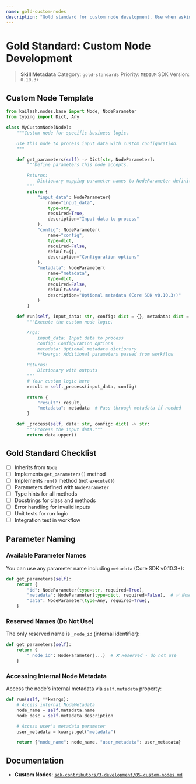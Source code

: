 ```yaml
---
name: gold-custom-nodes
description: "Gold standard for custom node development. Use when asking 'create custom node', 'custom node standard', or 'node development'."
---
```


# Gold Standard: Custom Node Development

> **Skill Metadata**
> Category: `gold-standards`
> Priority: `MEDIUM`
> SDK Version: `0.10.3+`

## Custom Node Template

```python
from kailash.nodes.base import Node, NodeParameter
from typing import Dict, Any

class MyCustomNode(Node):
    """Custom node for specific business logic.

    Use this node to process input data with custom configuration.
    """

    def get_parameters(self) -> Dict[str, NodeParameter]:
        """Define parameters this node accepts.

        Returns:
            Dictionary mapping parameter names to NodeParameter definitions
        """
        return {
            "input_data": NodeParameter(
                name="input_data",
                type=str,
                required=True,
                description="Input data to process"
            ),
            "config": NodeParameter(
                name="config",
                type=dict,
                required=False,
                default={},
                description="Configuration options"
            ),
            "metadata": NodeParameter(
                name="metadata",
                type=dict,
                required=False,
                default=None,
                description="Optional metadata (Core SDK v0.10.3+)"
            )
        }

    def run(self, input_data: str, config: dict = {}, metadata: dict = None, **kwargs) -> Dict[str, Any]:
        """Execute the custom node logic.

        Args:
            input_data: Input data to process
            config: Configuration options
            metadata: Optional metadata dictionary
            **kwargs: Additional parameters passed from workflow

        Returns:
            Dictionary with outputs
        """
        # Your custom logic here
        result = self._process(input_data, config)

        return {
            "result": result,
            "metadata": metadata  # Pass through metadata if needed
        }

    def _process(self, data: str, config: dict) -> str:
        """Process the input data."""
        return data.upper()
```

## Gold Standard Checklist

- [ ] Inherits from `Node`
- [ ] Implements `get_parameters()` method
- [ ] Implements `run()` method (not `execute()`)
- [ ] Parameters defined with `NodeParameter`
- [ ] Type hints for all methods
- [ ] Docstrings for class and methods
- [ ] Error handling for invalid inputs
- [ ] Unit tests for run logic
- [ ] Integration test in workflow

## Parameter Naming

### Available Parameter Names

You can use any parameter name including `metadata` (Core SDK v0.10.3+):

```python
def get_parameters(self):
    return {
        "id": NodeParameter(type=str, required=True),
        "metadata": NodeParameter(type=dict, required=False),  # ✅ Now supported
        "data": NodeParameter(type=Any, required=True),
    }
```

### Reserved Names (Do Not Use)

The only reserved name is `_node_id` (internal identifier):

```python
def get_parameters(self):
    return {
        "_node_id": NodeParameter(...)  # ❌ Reserved - do not use
    }
```

### Accessing Internal Node Metadata

Access the node's internal metadata via `self.metadata` property:

```python
def run(self, **kwargs):
    # Access internal NodeMetadata
    node_name = self.metadata.name
    node_desc = self.metadata.description

    # Access user's metadata parameter
    user_metadata = kwargs.get("metadata")

    return {"node_name": node_name, "user_metadata": user_metadata}
```

## Documentation

- **Custom Nodes**: [`sdk-contributors/3-development/05-custom-nodes.md`](../../../../sdk-contributors/3-development/05-custom-nodes.md)

<!-- Trigger Keywords: create custom node, custom node standard, node development, custom node gold standard -->

